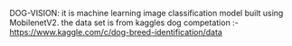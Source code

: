DOG-VISION: it is machine learning image classification model built using MobilenetV2.
the data set is from kaggles dog competation :-https://www.kaggle.com/c/dog-breed-identification/data
